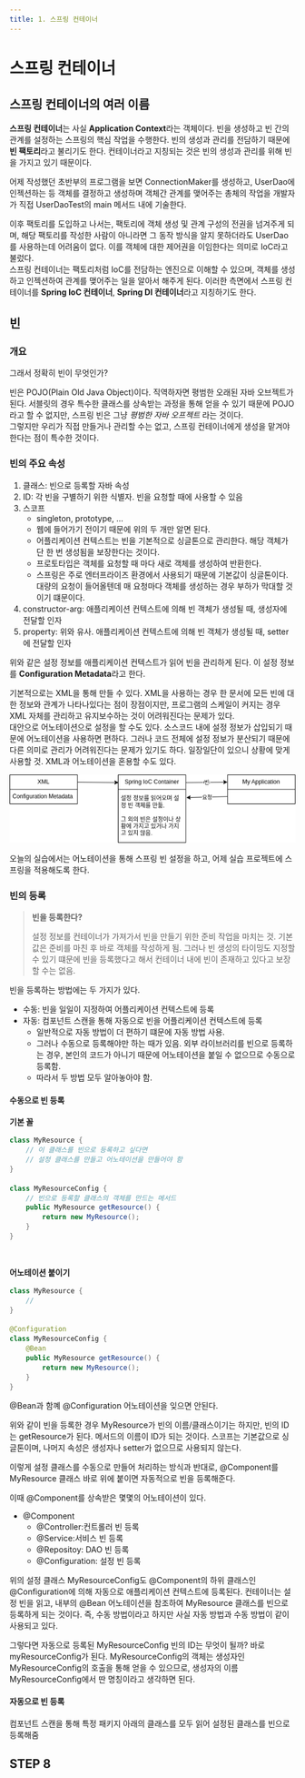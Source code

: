 ```yaml
---
title: 1. 스프링 컨테이너
---
```


# 스프링 컨테이너

## 스프링 컨테이너의 여러 이름
**스프링 컨테이너**는 사실 **Application Context**라는 객체이다. 빈을 생성하고 빈 간의 관계를 설정하는 스프링의 핵심 작업을 수행한다. 빈의 생성과 관리를 전담하기 때문에 **빈 팩토리**라고 불리기도 한다. 컨테이너라고 지칭되는 것은 빈의 생성과 관리를 위해 빈을 가지고 있기 때문이다.

어제 작성했던 초반부의 프로그램을 보면 ConnectionMaker를 생성하고, UserDao에 인젝션하는 등 객체를 결정하고 생성하며 객체간 관계를 맺어주는 총체의 작업을 개발자가 직접 UserDaoTest의 main 메서드 내에 기술한다.

이후 팩토리를 도입하고 나서는, 팩토리에 객체 생성 및 관계 구성의 전권을 넘겨주게 되며, 해당 팩토리를 작성한 사람이 아니라면 그 동작 방식을 알지 못하더라도 UserDao를 사용하는데 어려움이 없다. 이를 객체에 대한 제어권을 이임한다는 의미로 IoC라고 불렀다.  
스프링 컨테이너는 팩토리처럼 IoC를 전담하는 엔진으로 이해할 수 있으며, 객체를 생성하고 인젝션하여 관계를 맺어주는 일을 알아서 해주게 된다. 이러한 측면에서 스프링 컨테이너를 **Spring IoC 컨테이너**, **Spring DI 컨테이너**라고 지칭하기도 한다.

## 빈

### 개요

그래서 정확히 빈이 무엇인가?

빈은 POJO(Plain Old Java Object)이다. 직역하자면 평범한 오래된 자바 오브젝트가 된다. 서블릿의 경우 특수한 클래스를 상속받는 과정을 통해 얻을 수 있기 때문에 POJO라고 할 수 없지만, 스프링 빈은 그냥 _평범한 자바 오프젝트_ 라는 것이다.  
그렇지만 우리가 직접 만들거나 관리할 수는 없고, 스프링 컨테이너에게 생성을 맡겨야 한다는 점이 특수한 것이다.

### 빈의 주요 속성

1. 클래스: 빈으로 등록할 자바 속성
2. ID: 각 빈을 구별하기 위한 식별자. 빈을 요청할 때에 사용할 수 있음
3. 스코프
    - singleton, prototype, …
    - 웹에 들어가기 전이기 때문에 위의 두 개만 알면 된다.
    - 어플리케이션 컨텍스트는 빈을 기본적으로 싱글톤으로 관리한다. 해당 객체가 단 한 번 생성됨을 보장한다는 것이다.
    - 프로토타입은 객체를 요청할 때 마다 새로 객체를 생성하여 반환한다.
    - 스프링은 주로 엔터프라이즈 환경에서 사용되기 때문에 기본값이 싱글톤이다. 대량의 요청이 들어올텐데 매 요청마다 객체를 생성하는 경우 부하가 막대할 것이기 떄문이다.
4. constructor-arg: 애플리케이션 컨텍스트에 의해 빈 객체가 생성될 때, 생성자에 전달할 인자
5. property: 위와 유사.  애플리케이션 컨텍스트에 의해 빈 객체가 생성될 때, setter에 전달할 인자

위와 같은 설정 정보를 애플리케이션 컨텍스트가 읽어 빈을 관리하게 된다. 이 설정 정보를 **Configuration Metadata**라고 한다.

기본적으로는 XML을 통해 만들 수 있다. XML을 사용하는 경우 한 문서에 모든 빈에 대한 정보와 관계가 나타나있다는 점이 장점이지만, 프로그램의 스케일이 커지는 경우 XML 자체를 관리하고 유지보수하는 것이 어려워진다는 문제가 있다.  
대안으로 어노테이션으로 설정을 할 수도 있다. 소스코드 내에 설정 정보가 삽입되기 때문에 어노테이션을 사용하면 편하다. 그러나 코드 전체에 설정 정보가 분산되기 때문에 다른 의미로 관리가 어려워진다는 문제가 있기도 하다. 일장일단이 있으니 상황에 맞게 사용할 것. XML과 어노테이션을 혼용할 수도 있다.

![18a556530ff58dbf64205041469fef2e.png](Assets/18a556530ff58dbf64205041469fef2e.png)

오늘의 실습에서는 어노테이션을 통해 스프링 빈 설정을 하고, 어제 실습 프로젝트에 스프링을 적용해도록 한다.

### 빈의 등록

> **빈을 등록한다?**  
> 
> 설정 정보를 컨테이너가 가져가서 빈을 만들기 위한 준비 작업을 마치는 것. 기본값은 준비를 마친 후 바로 객체를 작성하게 됨. 그러나 빈 생성의 타이밍도 지정할 수 있기 떄문에 빈을 등록했다고 해서 컨테이너 내에 빈이 존재하고 있다고 보장할 수는 없음.

빈을 등록하는 방법에는 두 가지가 있다.  
- 수동: 빈을 일일이 지정하여 어플리케이션 컨텍스트에 등록
- 자동: 컴포넌트 스캔을 통해 자동으로 빈을 어플리케이션 컨텍스트에 등록
    - 일반적으로 자동 방법이 더 편하기 떄문에 자동 방법 사용.
    - 그러나 수동으로 등록해야만 하는 때가 있음. 외부 라이브러리를 빈으로 등록하는 경우, 본인의 코드가 아니기 때문에 어노테이션을 붙일 수 없으므로 수동으로 등록함.
    - 따라서 두 방법 모두 알아놓아야 함.

#### 수동으로 빈 등록

**기본 꼴**

```java
class MyResource {
    // 이 클래스를 빈으로 등록하고 싶다면
    // 설정 클래스를 만들고 어노테이션을 만들어야 함
}

class MyResourceConfig {
    // 빈으로 등록할 클래스의 객체를 만드는 메서드
    public MyResource getResource() {
        return new MyResource();
    }
}
```

&nbsp;

**어노테이션 붙이기**

```java
class MyResource {
    // 
}

@Configuration
class MyResourceConfig {
    @Bean
    public MyResource getResource() {
        return new MyResource();
    }
}
```

@Bean과 함꼐 @Configuration 어노테이션을 잊으면 안된다.  

위와 같이 빈을 등록한 경우 MyResource가 빈의 이름/클래스이기는 하지만, 빈의 ID는 getResource가 된다. 메서드의 이름이 ID가 되는 것이다. 스코프는 기본값으로 싱글톤이며, 나머지 속성은 생성자나 setter가 없으므로 사용되지 않는다.

이렇게 설정 클래스를 수동으로 만들어 처리하는 방식과 반대로, @Component를 MyResource 클래스 바로 위에 붙이면 자동적으로 빈을 등록해준다.

이때 @Component를 상속받은 몇몇의 어노테이션이 있다.

- @Component
    - @Controller:컨트롤러 빈 등록
    - @Service:서비스 빈 등록
    - @Repositoy: DAO 빈 등록
    - @Configuration: 설정 빈 등록

위의 설정 클래스 MyResourceConfig도 @Component의 하위 클래스인 @Configuration에 의해 자동으로 애플리케이션 컨텍스트에 등록된다. 컨테이너는 설정 빈을 읽고, 내부의 @Bean 어노테이션을 참조하여 MyResource 클래스를 빈으로 등록하게 되는 것이다. 즉, 수동 방법이라고 하지만 사실 자동 방법과 수동 방법이 같이 사용되고 있다.

그렇다면 자동으로 등록된 MyResourceConfig 빈의 ID는 무엇이 될까? 바로 myResourceConfig가 된다. MyResourceConfig의 객체는 생성자인 MyResourceConfig의 호출을 통해 얻을 수 있으므로, 생성자의 이름 MyResourceConfig에서 딴 명칭이라고 생각하면 된다.

#### 자동으로 빈 등록

컴포넌트 스캔을 통해 특정 패키지 아래의 클래스를 모두 읽어 설정된 클래스를 빈으로 등록해줌

## STEP 8




